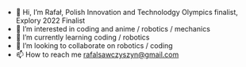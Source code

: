 - 👋 Hi, I’m Rafał, Polish Innovation and Technolodgy Olympics finalist, Explory 2022 Finalist
- 👀 I’m interested in coding and anime / robotics / mechanics
- 🌱 I’m currently learning coding / robotics
- 💞️ I’m looking to collaborate on robotics / coding
- 📫 How to reach me rafalsawczyszyn@gmail.com

<!---
CppEnjoyer69/CppEnjoyer69 is a ✨ special ✨ repository because its `README.md` (this file) appears on your GitHub profile.
You can click the Preview link to take a look at your changes.
--->
